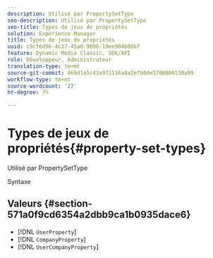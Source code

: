 ```yaml
---
description: Utilisé par PropertySetType
seo-description: Utilisé par PropertySetType
seo-title: Types de jeux de propriétés
solution: Experience Manager
title: Types de jeux de propriétés
uuid: c9cf6d96-4c27-45a0-9696-19ee904606bf
feature: Dynamic Media Classic, SDK/API
role: Développeur, Administrateur
translation-type: tm+mt
source-git-commit: 469d1a5c43a972116a8a2efb0de5708800130a99
workflow-type: tm+mt
source-wordcount: '27'
ht-degree: 7%

---
```



# Types de jeux de propriétés{#property-set-types}

Utilisé par PropertySetType

Syntaxe

## Valeurs {#section-571a0f9cd6354a2dbb9ca1b0935dace6}

* [!DNL `UserProperty`]
* [!DNL `CompanyProperty`]
* [!DNL `UserCompanyProperty`]

